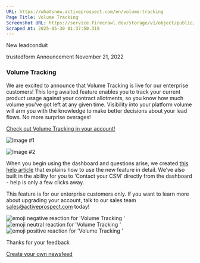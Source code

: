 ```yaml
---
URL: https://whatsnew.activeprospect.com/en/volume-tracking
Page Title: Volume Tracking 
Screenshot URL: https://service.firecrawl.dev/storage/v1/object/public/media/screenshot-6f4460ae-f811-4e7d-920e-1a470d5d3c43.png
Scraped At: 2025-05-30 01:37:50.319
---
```


New
leadconduit

trustedform
Announcement
November 21, 2022

### Volume Tracking

We are excited to announce that Volume Tracking is live for our enterprise customers! This long awaited feature enables you to track your current product usage against your contract allotments, so you know how much volume you’ve got left at any given time. Visibility into your platform volume will arm you with the knowledge to make better decisions about your lead flows. No more surprise overages!

[Check out Volume Tracking in your account!](https://sso.activeprospect.com/volume)

![Image #1](https://app.getbeamer.com/pictures?id=268695-Xe-_ve-_vQHvv73vv70l77-977-9Pe-_ve-_vVcG77-9NV_vv70yb--_vVDvv71mQCvvv73vv71577-977-9PQ..&v=4)

![Image #2](https://app.getbeamer.com/pictures?id=268696-77-977-977-9HO-_vUXvv73vv73vv73vv71s77-977-977-9QEcjc--_ve-_ve-_vUPvv71C77-9Ku-_vVYCN--_ve-_vQ..&v=4)

When you begin using the dashboard and questions arise, we created [this help article](https://community.activeprospect.com/posts/4870822-volume-tracking) that explains how to use the new feature in detail. We’ve also built in the ability for you to ‘Contact your CSM’ directly from the dashboard - help is only a few clicks away.

This feature is for our enterprise customers only. If you want to learn more about upgrading your account, talk to our sales team sales@activeprospect.com today!

![emoji negative reaction for 'Volume Tracking '](https://app.getbeamer.com/images/emojiNeg.svg)![emoji neutral reaction for 'Volume Tracking '](https://app.getbeamer.com/images/emojiNeut.svg)![emoji positive reaction for 'Volume Tracking '](https://app.getbeamer.com/images/emojiPos.svg)

Thanks for your feedback

[Create your own newsfeed](https://www.getbeamer.com/?ref=watermark_MErKJCnu12412_public&company=ActiveProspect&watermarkRef=create&utm_term=MErKJCnu12412&utm_content=ActiveProspect&utm_source=standalone&utm_medium=footer&utm_campaign=create)
